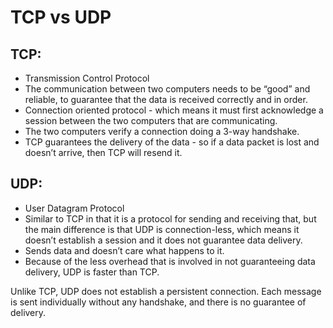 # TCP vs UDP

## TCP: 

- Transmission Control Protocol
- The communication between two computers needs to be “good” and reliable, to guarantee that the data is received correctly and in order.
- Connection oriented protocol - which means it must first acknowledge a session between the two computers that are communicating.
- The two computers verify a connection doing a 3-way handshake.
- TCP guarantees the delivery of the data - so if a data packet is lost and doesn’t arrive, then TCP will resend it.

## UDP:

- User Datagram Protocol
- Similar to TCP in that it is a protocol for sending and receiving that, but the main difference is that UDP is connection-less, which means it doesn’t establish a session and it does not guarantee data delivery.
- Sends data and doesn’t care what happens to it.
- Because of the less overhead that is involved in not guaranteeing data delivery, UDP is faster than TCP.

Unlike TCP, UDP does not establish a persistent connection. Each message is sent individually without any handshake, and there is no guarantee of delivery.
